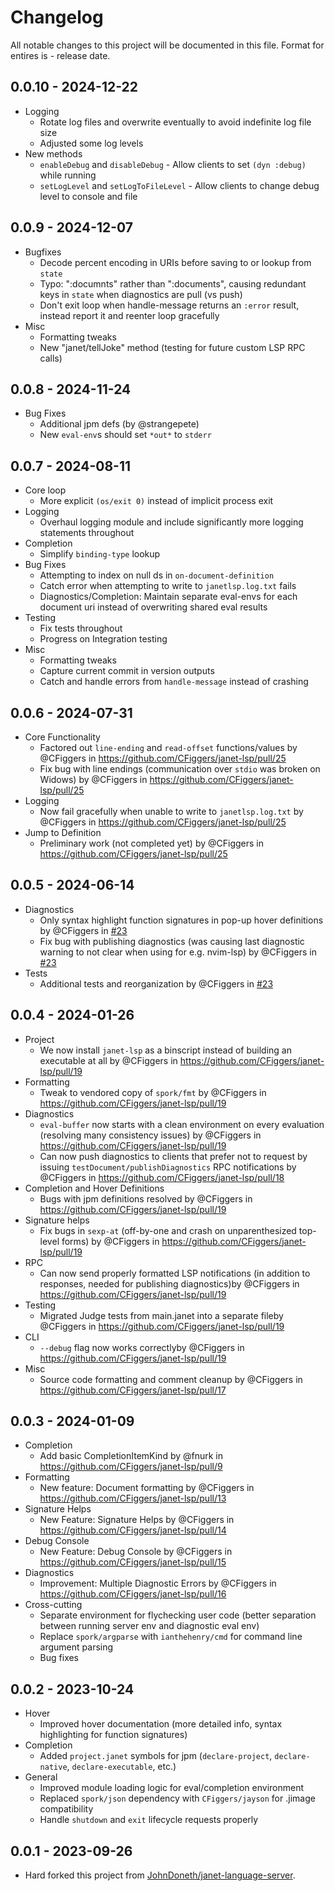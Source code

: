 # Changelog
All notable changes to this project will be documented in this file.
Format for entires is <version-string> - release date.

## 0.0.10 - 2024-12-22

- Logging 
  - Rotate log files and overwrite eventually to avoid indefinite log file size
  - Adjusted some log levels
- New methods
  - `enableDebug` and `disableDebug` - Allow clients to set `(dyn :debug)` while running
  - `setLogLevel` and `setLogToFileLevel` - Allow clients to change debug level to console and file

## 0.0.9 - 2024-12-07

- Bugfixes
  - Decode percent encoding in URIs before saving to or lookup from `state`
  - Typo: ":documnts" rather than ":documents", causing redundant keys in `state` when diagnostics are pull (vs push)
  - Don't exit loop when handle-message returns an `:error` result, instead report it and reenter loop gracefully
- Misc
  - Formatting tweaks
  - New "janet/tellJoke" method (testing for future custom LSP RPC calls)

## 0.0.8 - 2024-11-24

- Bug Fixes
  - Additional jpm defs (by @strangepete)
  - New `eval-env`s should set `*out*` to `stderr`

## 0.0.7 - 2024-08-11

- Core loop
  - More explicit `(os/exit 0)` instead of implicit process exit
- Logging
  - Overhaul logging module and include significantly more logging statements throughout
- Completion
  - Simplify `binding-type` lookup
- Bug Fixes
  - Attempting to index on null ds in `on-document-definition`
  - Catch error when attempting to write to `janetlsp.log.txt` fails
  - Diagnostics/Completion: Maintain separate eval-envs for each document uri instead of overwriting shared eval results
- Testing
  - Fix tests throughout
  - Progress on Integration testing
- Misc
  - Formatting tweaks
  - Capture current commit in version outputs
  - Catch and handle errors from `handle-message` instead of crashing

## 0.0.6 - 2024-07-31

- Core Functionality
  - Factored out `line-ending` and `read-offset` functions/values by @CFiggers in https://github.com/CFiggers/janet-lsp/pull/25
  - Fix bug with line endings (communication over `stdio` was broken on Widows) by @CFiggers in https://github.com/CFiggers/janet-lsp/pull/25
- Logging
  - Now fail gracefully when unable to write to `janetlsp.log.txt` by @CFiggers in https://github.com/CFiggers/janet-lsp/pull/25
- Jump to Definition
  - Preliminary work (not completed yet) by @CFiggers in https://github.com/CFiggers/janet-lsp/pull/25

## 0.0.5 - 2024-06-14

- Diagnostics
  - Only syntax highlight function signatures in pop-up hover definitions by @CFiggers in [#23](https://github.com/CFiggers/janet-lsp/pull/23)
  - Fix bug with publishing diagnostics (was causing last diagnostic warning to not clear when using for e.g. nvim-lsp) by @CFiggers in [#23](https://github.com/CFiggers/janet-lsp/pull/23)
- Tests
  - Additional tests and reorganization by @CFiggers in [#23](https://github.com/CFiggers/janet-lsp/pull/23)

## 0.0.4 - 2024-01-26

- Project
  - We now install `janet-lsp` as a binscript instead of building an executable at all by @CFiggers in https://github.com/CFiggers/janet-lsp/pull/19
- Formatting
  - Tweak to vendored copy of `spork/fmt` by @CFiggers in https://github.com/CFiggers/janet-lsp/pull/19
- Diagnostics
  - `eval-buffer` now starts with a clean environment on every evaluation (resolving many consistency issues) by @CFiggers in https://github.com/CFiggers/janet-lsp/pull/19
  - Can now push diagnostics to clients that prefer not to request by issuing `testDocument/publishDiagnostics` RPC notifications by @CFiggers in https://github.com/CFiggers/janet-lsp/pull/18
- Completion and Hover Definitions
  - Bugs with jpm definitions resolved by @CFiggers in https://github.com/CFiggers/janet-lsp/pull/19
- Signature helps
  - Fix bugs in `sexp-at` (off-by-one and crash on unparenthesized top-level forms) by @CFiggers in https://github.com/CFiggers/janet-lsp/pull/19
- RPC
  - Can now send properly formatted LSP notifications (in addition to responses, needed for publishing diagnostics)by @CFiggers in https://github.com/CFiggers/janet-lsp/pull/19
- Testing
  - Migrated Judge tests from main.janet into a separate fileby @CFiggers in https://github.com/CFiggers/janet-lsp/pull/19
- CLI
  - `--debug` flag now works correctlyby @CFiggers in https://github.com/CFiggers/janet-lsp/pull/19
- Misc
  - Source code formatting and comment cleanup by @CFiggers in https://github.com/CFiggers/janet-lsp/pull/17

## 0.0.3 - 2024-01-09

- Completion
  - Add basic CompletionItemKind by @fnurk in https://github.com/CFiggers/janet-lsp/pull/9
- Formatting
  - New feature: Document formatting by @CFiggers in https://github.com/CFiggers/janet-lsp/pull/13
- Signature Helps
  - New Feature: Signature Helps by @CFiggers in https://github.com/CFiggers/janet-lsp/pull/14
- Debug Console
  - New Feature: Debug Console by @CFiggers in https://github.com/CFiggers/janet-lsp/pull/15
- Diagnostics
  - Improvement: Multiple Diagnostic Errors by @CFiggers in https://github.com/CFiggers/janet-lsp/pull/16
- Cross-cutting
  - Separate environment for flychecking user code (better separation between running server env and diagnostic eval env)
  - Replace `spork/argparse` with `ianthehenry/cmd` for command line argument parsing
  - Bug fixes

## 0.0.2 - 2023-10-24

- Hover
  - Improved hover documentation (more detailed info, syntax highlighting for function signatures)
- Completion
  - Added `project.janet` symbols for jpm (`declare-project`, `declare-native`, `declare-executable`, etc.)
- General
  - Improved module loading logic for eval/completion environment
  - Replaced `spork/json` dependency with `CFiggers/jayson` for .jimage compatibility
  - Handle `shutdown` and `exit` lifecycle requests properly

## 0.0.1 - 2023-09-26

- Hard forked this project from [JohnDoneth/janet-language-server](https://github.com/JohnDoneth/janet-language-server).
  